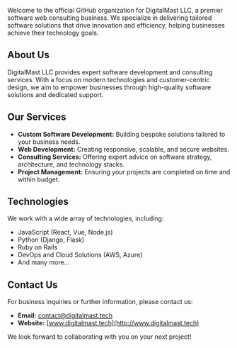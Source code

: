 Welcome to the official GitHub organization for DigitalMast LLC, a premier software web consulting business. We specialize in delivering tailored software solutions that drive innovation and efficiency, helping businesses achieve their technology goals.

## About Us

DigitalMast LLC provides expert software development and consulting services. With a focus on modern technologies and customer-centric design, we aim to empower businesses through high-quality software solutions and dedicated support.

## Our Services

- **Custom Software Development:** Building bespoke solutions tailored to your business needs.
- **Web Development:** Creating responsive, scalable, and secure websites.
- **Consulting Services:** Offering expert advice on software strategy, architecture, and technology stacks.
- **Project Management:** Ensuring your projects are completed on time and within budget.

## Technologies

We work with a wide array of technologies, including:

- JavaScript (React, Vue, Node.js)
- Python (Django, Flask)
- Ruby on Rails
- DevOps and Cloud Solutions (AWS, Azure)
- And many more...
  
## Contact Us

For business inquiries or further information, please contact us:

- **Email:** contact@digitalmast.tech
- **Website:** [www.digitalmast.tech](http://www.digitalmast.tech)

We look forward to collaborating with you on your next project!

<!-- ## Follow Us -->

<!-- - [LinkedIn](https://www.linkedin.com/company/digitalmast) -->
<!-- - [Twitter](https://twitter.com/digitalmast) -->

<!-- ## Contributing

Interested in contributing to our projects? Please read our [CONTRIBUTING.md](./CONTRIBUTING.md) for details on our code of conduct and the process for submitting pull requests to us. -->

<!-- ## License

This project is licensed under the MIT License - see the [LICENSE.md](LICENSE.md) file for details. -->